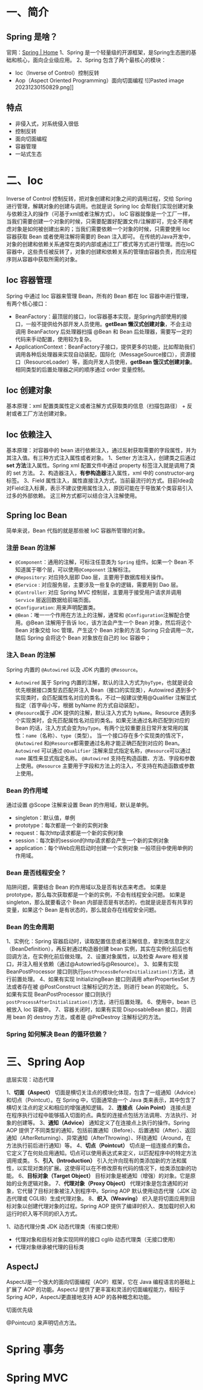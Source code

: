 # 一、简介
## Spring 是啥？
官网：[Spring | Home](https://spring.io/)
1、Spring 是一个轻量级的开源框架，是Spring生态圈的基础和核心，面向企业级应用。
2、Spring 包含了两个最核心的模块：
- Ioc（Inverse of Control）控制反转
- Aop（Aspect Oriented Programming）面向切面编程
![[Pasted image 20231230150829.png]]
## 特点
- 非侵入式，对系统侵入很低
- 控制反转
- 面向切面编程
- 容器管理
- 一站式生态

# 二、Ioc
Inverse of Control 控制反转，把对象创建和对象之间的调用过程，交给 Spring 进行管理，解耦对象的创建与调用。也就是说 Spring Ioc 会帮我们实现创建对象与依赖注入的操作（可基于xml或者注解方式）。
IoC 容器就像是一个工厂一样，当我们需要创建一个对象的时候，只需要配置好配置文件/注解即可，完全不用考虑对象是如何被创建出来的；当我们需要依赖一个对象的时候，只需要使用 Ioc 容器获取 Bean 或者使用注解将需要的 Bean 注入即可。
在传统的Java开发中，对象的创建和依赖关系通常在类的内部或通过工厂模式等方式进行管理。而在IoC容器中，这些责任被反转了，对象的创建和依赖关系的管理由容器负责，而应用程序则从容器中获取所需的对象。

## Ioc 容器管理
Spring 中通过 Ioc 容器来管理 Bean，所有的 Bean 都在 Ioc 容器中进行管理，有两个核心接口：
- BeanFactory：最顶层的接口，Ioc容器基本实现，是Spring内部使用的接口，一般不提供给外部开发人员使用。**getBean 懒汉式创建对象**，不会主动调用 BeanFactory 后处理器扫描 @Bean 和 Bean 后处理器，需要写一定的代码来手动配置，使用较为复杂。
- ApplicationContext：BeanFactory子接口，提供更多的功能，比如帮助我们调用各种后处理器来实现自动装配，国际化（MessageSource接口），资源接口（ResourceLoader）等，面向开发人员使用，**getBean 饿汉式创建对象**。
相同类型的后置处理器之间的顺序通过 order 变量控制。

## Ioc 创建对象
基本原理：xml 配置类属性定义或者注解方式获取类的信息（扫描包路径） + 反射或者工厂方法创建对象。

## Ioc 依赖注入
基本原理：对容器中的 bean 进行依赖注入，通过反射获取需要的字段属性，并为其注入值。有三种方式注入属性或者对象。
1、Setter 方法注入，创建类之后通过 **set 方法**注入属性。Spring xml 配置文件中通过 property 标签注入就是调用了类的 set 方法。
2、构造器注入，**有参构造器**注入属性，xml 中的 constructor-arg 标签。
3、Field 属性注入，属性直接注入方式，当前最流行的方式。目前Idea会对Field注入标黄，表示不建议使用属性注入，原因可能在于导致某个类容易引入过多的外部依赖。
这三种方式都可以结合注入注解使用。

## Spring Ioc Bean
简单来说，Bean 代指的就是那些被 IoC 容器所管理的对象。

### 注册 Bean 的注解
- `@Component`：通用的注解，可标注任意类为 `Spring` 组件。如果一个 Bean 不知道属于哪个层，可以使用`@Component` 注解标注。
- `@Repository`: 对应持久层即 Dao 层，主要用于数据库相关操作。
- `@Service` : 对应服务层，主要涉及一些复杂的逻辑，需要用到 Dao 层。
- `@Controller`: 对应 Spring MVC 控制层，主要用于接受用户请求并调用 `Service` 层返回数据给前端页面。
-  `@Configuration`: 用来声明配置类。
- `@Bean`：唯一一个作用在方法上的注解，通常和 `@Configuration`注解配合使用。@Bean 注解用于告诉 Ioc，该方法会产生一个 Bean 对象，然后将这个 Bean 对象交给 Ioc 管理。产生这个 Bean 对象的方法 Spring 只会调用一次，随后 Spring 会将这个 Bean 对象放在自己的 Ioc 容器中；

### 注入 Bean 的注解
Spring 内置的 `@Autowired` 以及 JDK 内置的 `@Resource`。
- `Autowired` 属于 Spring 内置的注解，默认的注入方式为`byType`，也就是说会优先根据接口类型去匹配并注入 Bean（接口的实现类），Autowired 遇到多个实现类时，会匹配属性名对应的类名，不过一般建议使用@Qualifier 注解显式指定（首字母小写，根据 byName 的方式自动装配）。
- `@Resource`属于 JDK 提供的注解，默认注入方式为 `byName`。Resource 遇到多个实现类时，会先匹配属性名对应的类名。如果无法通过名称匹配到对应的 Bean 的话，注入方式会变为`byType`。有两个比较重要且日常开发常用的属性：`name`（名称）、`type`（类型）。
当一个接口存在多个实现类的情况下，`@Autowired` 和`@Resource`都需要通过名称才能正确匹配到对应的 Bean。`Autowired` 可以通过 `@Qualifier` 注解来显式指定名称，`@Resource`可以通过 `name` 属性来显式指定名称。
`@Autowired` 支持在构造函数、方法、字段和参数上使用。`@Resource` 主要用于字段和方法上的注入，不支持在构造函数或参数上使用。

### Bean 的作用域
通过设置 @Scope 注解来设置 Bean 的作用域，默认是单例。
- singleton：默认值，单例
- prototype：每次都是一个新的实例对象
- request：每次http请求都是一个新的实例对象
- session：每次新的session的http请求都会产生一个新的实例对象
- application：每个Web应用启动时创建一个实例对象
一般项目中使用单例的作用域。

### Bean 是否线程安全？
陷阱问题，需要结合 Bean 的作用域以及是否有状态来考虑。
如果是 prototype，那么每次获取都是一个新的实例，不会有线程安全问题。
如果是 singleton，那么就要看这个 Bean 内部是否是有状态的，也就是说是否有共享的变量，如果这个 Bean 是有状态的，那么就会存在线程安全问题。

### Bean 的生命周期
1、实例化：Spring 容器启动时，读取配置信息或者注解信息，拿到类信息定义（BeanDefinition），再反射通过构造器创建 bean 实例，其实在实例化前后也有回调方法，在实例化前后做处理。
2、设置对象属性，以及检查 Aware 相关接口，并注入相关依赖（通过@Autowried与@Resource）。
3、如果有实现 BeanPostProcessor 接口则执行`postProcessBeforeInitialization()`方法，进行前置处理。
4、如果有实现 InitializingBean 接口则调用 afterPropertiesSet 方法或者存在被 @PostConstruct 注解标记的方法，则进行 bean 的初始化。
5、如果有实现 BeanPostProcessor 接口则执行`postProcessAfterInitialization()`方法，进行后置处理。
6、使用中，bean 已被放入 Ioc 容器中。
7、容器关闭时，如果有实现 DisposableBean 接口，则调用 bean 的 destroy 方法，或者是 @PreDestroy 注解标记的方法。

### Spring 如何解决 Bean 的循环依赖？

# 三、Spring Aop
底层实现：动态代理

1、**切面（Aspect）**
切面是横切关注点的模块化体现，包含了一组通知（Advice）和切点（Pointcut）。在 Spring 中，切面通常由一个 Java 类来表示，其中包含了横切关注点的定义和相应的增强通知逻辑。
2、**连接点（Join Point）**
连接点是在程序执行过程中能够插入切面的点。典型的连接点包括方法调用、方法执行、对象的创建等。
3、**通知（Advice）**
通知定义了在连接点上执行的操作。Spring AOP 提供了不同类型的通知，包括前置通知（Before）、后置通知（After）、返回通知（AfterReturning）、异常通知（AfterThrowing）、环绕通知（Around，在方法执行前后进行通知）等。
4、**切点（Pointcut）**
切点是一组连接点的集合。它定义了在何处应用通知。切点可以使用表达式来定义，以匹配程序中的特定方法调用或类。
5、**引入（Introduction）**
引入允许向现有的类添加新的方法和属性，以实现对类的扩展。这使得可以在不修改原有代码的情况下，给类添加新的功能。
6、**目标对象（Target Object）**
目标对象是被通知（增强）的对象。它是原始的业务逻辑对象。
7、**代理对象（Proxy Object）**
代理对象是包含通知的对象，它代替了目标对象被注入到程序中。Spring AOP 默认使用动态代理（JDK 动态代理或 CGLIB）生成代理对象。
8、**织入（Weaving）**
织入是将切面应用到目标对象以创建代理对象的过程。Spring AOP 提供了编译时织入、类加载时织入和运行时织入等不同的织入方式。

1、动态代理分类
JDK 动态代理类（有接口使用）
- 代理对象和目标对象实现同样的接口
cglib 动态代理类（无接口使用）
- 代理对象继承被代理的目标类

## AspectJ
AspectJ是一个强大的面向切面编程（AOP）框架，它在 Java 编程语言的基础上扩展了 AOP 的功能。AspectJ 提供了更丰富和灵活的切面编程能力，相较于 Spring AOP，AspectJ更直接地支持 AOP 的各种概念和功能。


切面优先级

@Pointcut() 来声明切点方法。


# Spring 事务


# Spring MVC








 
 


